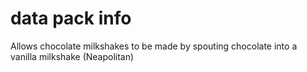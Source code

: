 # data pack info
Allows chocolate milkshakes to be made by spouting chocolate into a vanilla milkshake (Neapolitan)
